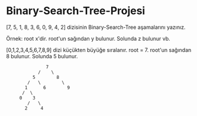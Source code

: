 # Binary-Search-Tree-Projesi
[7, 5, 1, 8, 3, 6, 0, 9, 4, 2] dizisinin Binary-Search-Tree aşamalarını yazınız.

Örnek: root x'dir. root'un sağından y bulunur. Solunda z bulunur vb.

[0,1,2,3,4,5,6,7,8,9] dizi küçükten büyüğe sıralanır.
root = 7. root'un sağından 8 bulunur. Solunda 5 bulunur.

                   7
                /    \
              5        8
            /   \        \
           1      6        9
          /  \
         0    3
            /   \
           2     4
